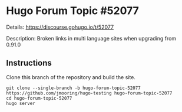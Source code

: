 # Hugo Forum Topic #52077

Details: <https://discourse.gohugo.io/t/52077>

Description: Broken links in multi language sites when upgrading from 0.91.0

## Instructions

Clone this branch of the repository and build the site.

```text
git clone --single-branch -b hugo-forum-topic-52077 https://github.com/jmooring/hugo-testing hugo-forum-topic-52077
cd hugo-forum-topic-52077
hugo server
```
